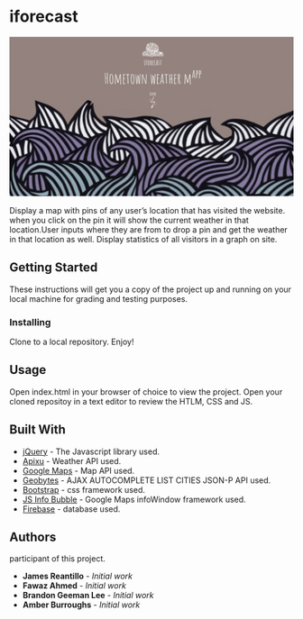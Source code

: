 # iforecast
<img src="assets/images/poster.jpg?raw=true" >

Display a map with pins of any user’s location that has visited the website. when you click on the pin it will show the current weather in that location.User inputs where they are from to drop a pin and get the weather in that location as well. Display statistics of all visitors in a graph on site.

## Getting Started

These instructions will get you a copy of the project up and running on your local machine for grading and testing purposes.

### Installing

Clone to a local repository. Enjoy!

## Usage

Open index.html in your browser of choice to view the project.
Open your cloned repositoy in a text editor to review the HTLM, CSS and JS.


## Built With

* [jQuery](http://api.jquery.com/) - The Javascript library used.
* [Apixu](https://www.apixu.com/api.aspx) - Weather API used.
* [Google Maps](https://developers.google.com/maps/documentation/javascript/) - Map API used.
* [Geobytes](http://geobytes.com/free-ajax-cities-jsonp-api/) - AJAX AUTOCOMPLETE LIST CITIES JSON-P API used.
* [Bootstrap](http://getbootstrap.com/docs/4.0/getting-started/introduction/) - css framework used.
* [JS Info Bubble](https://github.com/googlemaps/js-info-bubble) - Google Maps infoWindow framework used.
* [Firebase](https://firebase.google.com/docs/) - database used.

## Authors

participant of this project.

* **James Reantillo** - *Initial work* 
* **Fawaz Ahmed** - *Initial work* 
* **Brandon Geeman Lee** - *Initial work* 
* **Amber Burroughs** - *Initial work* 